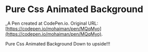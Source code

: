 # Pure Css Animated Background
 _A Pen created at CodePen.io. Original URL: [https://codepen.io/mohaiman/pen/MQqMyo](https://codepen.io/mohaiman/pen/MQqMyo).

 Pure Css Animated Background Down to upside!!! 